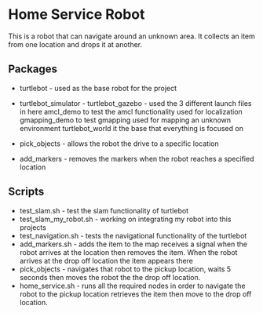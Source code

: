 # Home Service Robot
This is a robot that can navigate around an unknown area. It collects an item from one location and drops it at another. 

## Packages
* turtlebot - used as the base robot for the project
* turtlebot_simulator - turtlebot_gazebo - used the 3 different launch files in here 
    amcl_demo to test the amcl functionality used for localization
    gmapping_demo to test gmapping used for mapping an unknown environment 
    turtlebot_world it the base that everything is focused on

* pick_objects - allows the robot the drive to a specific location
* add_markers - removes the markers when the robot reaches a specified location

## Scripts
* test_slam.sh - test the slam functionality of turtlebot
* test_slam_my_robot.sh - working on integrating my robot into this projects
* test_navigation.sh - tests the navigational functionality of the turtlebot
* add_markers.sh - adds the item to the map receives a signal when the robot arrives at the location then removes the item.  When the robot arrives at the drop off location the item appears there
* pick_objects - navigates that robot to the pickup location, waits 5 seconds then moves the robot the the drop off location. 
* home_service.sh - runs all the required nodes in order to navigate the robot to the pickup location retrieves the item then move to the drop off location.
